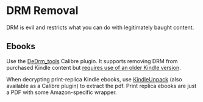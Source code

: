 
# DRM Removal

DRM is evil and restricts what you can do with legitimately baught content.

## Ebooks

Use the [DeDrm_tools](https://github.com/apprenticeharper/DeDRM_tools/wiki/Exactly-how-to-remove-DRM) Calibre plugin. It supports removing DRM from purchased Kindle content but [requires use of an older Kindle version](https://www.mobileread.com/forums/showthread.php?t=283371).

When decrypting print-replica Kindle ebooks, use [KindleUnpack](https://wiki.mobileread.com/wiki/KindleUnpack) (also available as a Calibre plugin) to extract the pdf. Print replica ebooks are just a PDF with some Amazon-specific wrapper.
